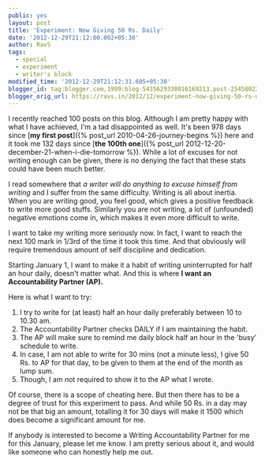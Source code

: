 ```yaml
---
public: yes
layout: post
title: 'Experiment: Now Giving 50 Rs. Daily'
date: '2012-12-29T21:12:00.002+05:30'
author: RavS
tags:
  - special
  - experiment
  - writer's block
modified_time: '2012-12-29T21:12:31.605+05:30'
blogger_id: tag:blogger.com,1999:blog-5435629330016169213.post-2545802305766027162
blogger_orig_url: https://ravs.in/2012/12/experiment-now-giving-50-rs-daily
---
```


I recently reached 100 posts on this blog. Although I am pretty happy with what I have achieved, I'm a tad disappointed as well. It's been 978 days since [**my first post**]({% post_url 2010-04-26-journey-begins %}) here and it took me 132 days since [**the 100th one**]({% post_url 2012-12-20-december-21-when-i-die-tomorrow %}). While a lot of excuses for not writing enough can be given, there is no denying the fact that these stats could have been much better.

I read somewhere that _a writer will do anything to excuse himself from writing_ and I suffer from the same difficulty. Writing is all about inertia. When you are writing good, you feel good, which gives a positive feedback to write more good stuffs. Similarly you are not writing, a lot of (unfounded) negative emotions come in, which makes it even more difficult to write.

I want to take my writing more seriously now. In fact, I want to reach the next 100 mark in 1/3rd of the time it took this time. And that obviously will require tremendous amount of self discipline and dedication.

Starting January 1, I want to make it a habit of writing uninterrupted for half an hour daily, doesn't matter what. And this is where **I want an Accountability Partner (AP).**

Here is what I want to try:

1. I try to write for (at least) half an hour daily preferably between 10 to 10.30 am.
2. The Accountability Partner checks DAILY if I am maintaining the habit.
3. The AP will make sure to remind me daily block half an hour in the 'busy' schedule to write.
4. In case, I am not able to write for 30 mins (not a minute less), I give 50 Rs. to AP for that day, to be given to them at the end of the month as lump sum.
5. Though, I am not required to show it to the AP what I wrote.

Of course, there is a scope of cheating here. But then there has to be a degree of trust for this experiment to pass. And while 50 Rs. in a day may not be that big an amount, totalling it for 30 days will make it 1500 which does become a significant amount for me.

If anybody is interested to become a Writing Accountability Partner for me for this January, please let me know. I am pretty serious about it, and would like someone who can honestly help me out.
